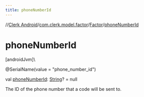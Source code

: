 ```yaml
---
title: phoneNumberId
---
```

//[Clerk Android](../../../index.html)/[com.clerk.model.factor](../index.html)/[Factor](index.html)/[phoneNumberId](phone-number-id.html)



# phoneNumberId



[androidJvm]\




@SerialName(value = &quot;phone_number_id&quot;)



val [phoneNumberId](phone-number-id.html): [String](https://kotlinlang.org/api/latest/jvm/stdlib/kotlin-stdlib/kotlin/-string/index.html)? = null



The ID of the phone number that a code will be sent to.




